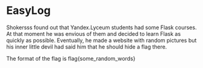 # EasyLog
Shokersss found out that Yandex.Lyceum students had some Flask courses. At that moment he was envious of them and decided to learn Flask as quickly as possible. Eventually, he made a website with random pictures but his inner little devil had said him that he should hide a flag there. 

The format of the flag is flag{some_random_words}